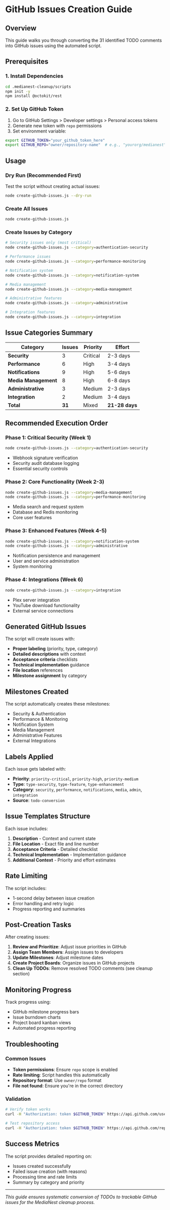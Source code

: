 # GitHub Issues Creation Guide

## Overview

This guide walks you through converting the 31 identified TODO comments into GitHub issues using the automated script.

## Prerequisites

### 1. Install Dependencies

```bash
cd .medianest-cleanup/scripts
npm init -y
npm install @octokit/rest
```

### 2. Set Up GitHub Token

1. Go to GitHub Settings > Developer settings > Personal access tokens
2. Generate new token with `repo` permissions
3. Set environment variable:

```bash
export GITHUB_TOKEN="your_github_token_here"
export GITHUB_REPO="owner/repository-name"  # e.g., "yourorg/medianest"
```

## Usage

### Dry Run (Recommended First)

Test the script without creating actual issues:

```bash
node create-github-issues.js --dry-run
```

### Create All Issues

```bash
node create-github-issues.js
```

### Create Issues by Category

```bash
# Security issues only (most critical)
node create-github-issues.js --category=authentication-security

# Performance issues
node create-github-issues.js --category=performance-monitoring

# Notification system
node create-github-issues.js --category=notification-system

# Media management
node create-github-issues.js --category=media-management

# Administrative features
node create-github-issues.js --category=administrative

# Integration features
node create-github-issues.js --category=integration
```

## Issue Categories Summary

| Category             | Issues | Priority | Effort         |
| -------------------- | ------ | -------- | -------------- |
| **Security**         | 3      | Critical | 2-3 days       |
| **Performance**      | 6      | High     | 3-4 days       |
| **Notifications**    | 9      | High     | 5-6 days       |
| **Media Management** | 8      | High     | 6-8 days       |
| **Administrative**   | 3      | Medium   | 2-3 days       |
| **Integration**      | 2      | Medium   | 3-4 days       |
| **Total**            | **31** | Mixed    | **21-28 days** |

## Recommended Execution Order

### Phase 1: Critical Security (Week 1)

```bash
node create-github-issues.js --category=authentication-security
```

- Webhook signature verification
- Security audit database logging
- Essential security controls

### Phase 2: Core Functionality (Week 2-3)

```bash
node create-github-issues.js --category=media-management
node create-github-issues.js --category=performance-monitoring
```

- Media search and request system
- Database and Redis monitoring
- Core user features

### Phase 3: Enhanced Features (Week 4-5)

```bash
node create-github-issues.js --category=notification-system
node create-github-issues.js --category=administrative
```

- Notification persistence and management
- User and service administration
- System monitoring

### Phase 4: Integrations (Week 6)

```bash
node create-github-issues.js --category=integration
```

- Plex server integration
- YouTube download functionality
- External service connections

## Generated GitHub Issues

The script will create issues with:

- **Proper labeling** (priority, type, category)
- **Detailed descriptions** with context
- **Acceptance criteria** checklists
- **Technical implementation** guidance
- **File location** references
- **Milestone assignment** by category

## Milestones Created

The script automatically creates these milestones:

- Security & Authentication
- Performance & Monitoring
- Notification System
- Media Management
- Administrative Features
- External Integrations

## Labels Applied

Each issue gets labeled with:

- **Priority**: `priority-critical`, `priority-high`, `priority-medium`
- **Type**: `type-security`, `type-feature`, `type-enhancement`
- **Category**: `security`, `performance`, `notifications`, `media`, `admin`, `integration`
- **Source**: `todo-conversion`

## Issue Templates Structure

Each issue includes:

1. **Description** - Context and current state
2. **File Location** - Exact file and line number
3. **Acceptance Criteria** - Detailed checklist
4. **Technical Implementation** - Implementation guidance
5. **Additional Context** - Priority and effort estimates

## Rate Limiting

The script includes:

- 1-second delay between issue creation
- Error handling and retry logic
- Progress reporting and summaries

## Post-Creation Tasks

After creating issues:

1. **Review and Prioritize**: Adjust issue priorities in GitHub
2. **Assign Team Members**: Assign issues to developers
3. **Update Milestones**: Adjust milestone dates
4. **Create Project Boards**: Organize issues in GitHub projects
5. **Clean Up TODOs**: Remove resolved TODO comments (see cleanup section)

## Monitoring Progress

Track progress using:

- GitHub milestone progress bars
- Issue burndown charts
- Project board kanban views
- Automated progress reporting

## Troubleshooting

### Common Issues

- **Token permissions**: Ensure `repo` scope is enabled
- **Rate limiting**: Script handles this automatically
- **Repository format**: Use `owner/repo` format
- **File not found**: Ensure you're in the correct directory

### Validation

```bash
# Verify token works
curl -H "Authorization: token $GITHUB_TOKEN" https://api.github.com/user

# Test repository access
curl -H "Authorization: token $GITHUB_TOKEN" https://api.github.com/repos/$GITHUB_REPO
```

## Success Metrics

The script provides detailed reporting on:

- Issues created successfully
- Failed issue creation (with reasons)
- Processing time and rate limits
- Summary by category and priority

---

_This guide ensures systematic conversion of TODOs to trackable GitHub issues for the MediaNest cleanup process._
